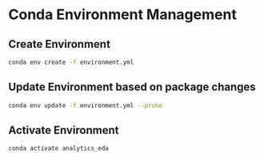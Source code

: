 # Conda Environment Management

## Create Environment

```bash
conda env create -f environment.yml
```

## Update Environment based on package changes

```bash
conda env update -f environment.yml --prune
```

## Activate Environment

```bash
conda activate analytics_eda
```
